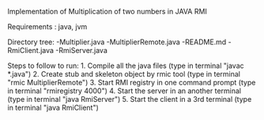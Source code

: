 Implementation of Multiplication of two numbers in JAVA RMI

Requirements : java, jvm

Directory tree:
	-Multiplier.java
	-MultiplierRemote.java
	-README.md
	-RmiClient.java
	-RmiServer.java

Steps to follow to run:
	1. Compile all the java files 
		(type in terminal "javac *.java")
	2. Create stub and skeleton object by rmic tool 
		(type in terminal "rmic MultiplierRemote")
	3. Start RMI registry in one command prompt
		(type in terminal "rmiregistry 4000")
	4. Start the server in an another terminal
		(type in terminal "java RmiServer")
	5. Start the client in a 3rd terminal
		(type in terminal "java RmiClient")  
